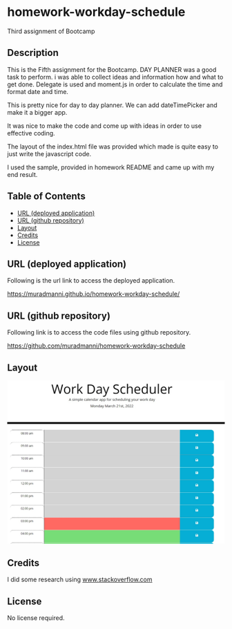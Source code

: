# homework-workday-schedule
Third assignment of Bootcamp

## Description

This is the Fifth assignment for the Bootcamp. DAY PLANNER was a good task to perform. i was able to collect ideas and information how and what to get done. Delegate is used and moment.js in order to calculate the time and format date and time.

This is pretty nice for day to day planner. We can add dateTimePicker and make it a bigger app.

It was nice to make the code and come up with ideas in order to use effective coding.

The layout of the index.html file was provided which made is quite easy to just write the javascript code.

I used the sample, provided in homework README and came up with my end result.

## Table of Contents

- [URL (deployed application)](#url)
- [URL (github repository)](#urlrepo)
- [Layout](#layout)
- [Credits](#credits)
- [License](#license)

## URL (deployed application)<a name="url"></a>

Following is the url link to access the deployed application.

https://muradmanni.github.io/homework-workday-schedule/


## URL (github repository)<a name="urlrepo"></a>

Following link is to access the code files using github repository.

https://github.com/muradmanni/homework-workday-schedule


## Layout
   ![screenshot of the webpage](assets/images/screenshot1.jpg)

## Credits

I did some research using www.stackoverflow.com

## License

No license required.
